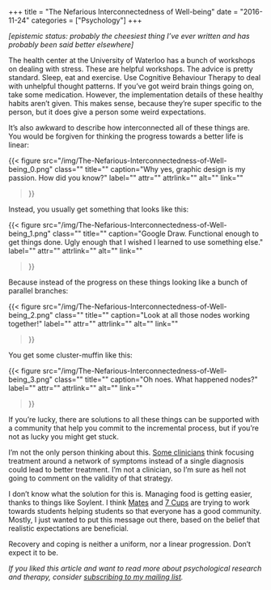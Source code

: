 +++
title = "The Nefarious Interconnectedness of Well-being"
date = "2016-11-24"
categories = ["Psychology"]
+++

*\[epistemic status: probably the cheesiest thing I’ve ever written and has probably been said better elsewhere\]*

The health center at the University of Waterloo has a bunch of workshops on dealing with stress. These are helpful workshops. The advice is pretty standard. Sleep, eat and exercise. Use Cognitive Behaviour Therapy to deal with unhelpful thought patterns. If you’ve got weird brain things going on, take some medication. However, the implementation details of these healthy habits aren’t given. This makes sense, because they’re super specific to the person, but it does give a person some weird expectations.

It’s also awkward to describe how interconnected all of these things are. You would be forgiven for thinking the progress towards a better life is linear:

{{< figure
  src="/img/The-Nefarious-Interconnectedness-of-Well-being_0.png"
  class=""
  title=""
  caption="Why yes, graphic design is my passion. How did you know?"
  label=""
  attr=""
  attrlink=""
  alt=""
  link=""
 >}}

Instead, you usually get something that looks like this:

{{< figure
  src="/img/The-Nefarious-Interconnectedness-of-Well-being_1.png"
  class=""
  title=""
  caption="Google Draw. Functional enough to get things done. Ugly enough that I wished I learned to use something else."
  label=""
  attr=""
  attrlink=""
  alt=""
  link=""
 >}}

Because instead of the progress on these things looking like a bunch of parallel branches:

{{< figure
  src="/img/The-Nefarious-Interconnectedness-of-Well-being_2.png"
  class=""
  title=""
  caption="Look at all those nodes working together!"
  label=""
  attr=""
  attrlink=""
  alt=""
  link=""
 >}}

You get some cluster-muffin like this:

{{< figure
  src="/img/The-Nefarious-Interconnectedness-of-Well-being_3.png"
  class=""
  title=""
  caption="Oh noes. What happened nodes?"
  label=""
  attr=""
  attrlink=""
  alt=""
  link=""
 >}}

If you’re lucky, there are solutions to all these things can be supported with a community that help you commit to the incremental process, but if you’re not as lucky you might get stuck.

I’m not the only person thinking about this. [Some clinicians](http://www.clinicalneuropsychiatry.org/pdf/borsbooml.pdf) think focusing treatment around a network of symptoms instead of a single diagnosis could lead to better treatment. I’m not a clinician, so I’m sure as hell not going to comment on the validity of that strategy.

I don’t know what the solution for this is. Managing food is getting easier, thanks to things like Soylent. I think [Mates](https://uwaterloo.ca/campus-wellness/counselling-services/uw-mates-peer-counselling) and [7 Cups](https://www.7cups.com/) are trying to work towards students helping students so that everyone has a good community. Mostly, I just wanted to put this message out there, based on the belief that realistic expectations are beneficial.

Recovery and coping is neither a uniform, nor a linear progression. Don’t expect it to be.

*If you liked this article and want to read more about psychological research and therapy, consider* [*subscribing to my mailing list*](https://uwaterloo.us15.list-manage.com/subscribe?u=d5612fe997cc72aac70c4ffe9&id=76226838bc)*.*

